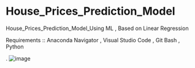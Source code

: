 # House_Prices_Prediction_Model
House_Prices_Prediction_Model_Using ML ,
Based on Linear Regression

Requirements ::
Anaconda Navigator ,
Visual Studio Code ,
Git Bash ,
Python 


.
![image](https://github.com/Waqasch2409/House_Prices_Prediction_Model/assets/172600398/203e1794-e2a0-4c9c-a212-ae4db33c61a2)
